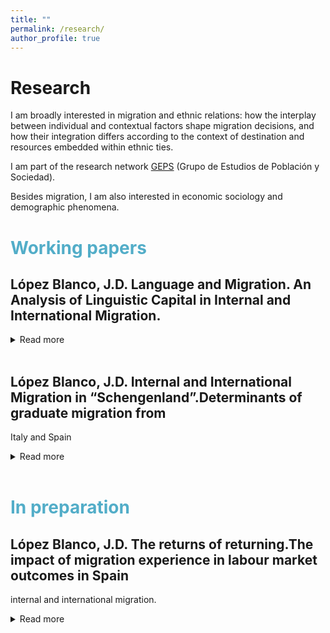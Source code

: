```yaml
---
title: ""
permalink: /research/
author_profile: true
---
```

Research
======
I am broadly interested in migration and ethnic relations: how the interplay between individual and contextual factors shape migration decisions, and how their integration differs according to the context of destination and resources embedded within ethnic ties.

 

I am part of the research network  [GEPS](https://www.geps.es/) (Grupo de Estudios de Población y Sociedad). 

Besides migration, I am also interested in economic sociology and demographic phenomena.


# <span style="color:#52adc8"> Working papers </span>

## López Blanco, J.D. Language and Migration. An Analysis of Linguistic Capital in Internal and International Migration.
<details>
<summary>Read more</summary>
Language skills have been shown to be a key element in migration decisions. Given the multifaceted
nature of language as a productivity enhancer, status marker, and ethnic boundary, the literature has
traditionally examined the various mechanisms through which language influences migration under
the theoretical frameworks of human capital, cultural capital, and social capital. However, the
simultaneity and interaction of these dimensions is rarely explored. In this paper, I propose the
concept of linguistic capital as a comprehensive theoretical model that explains the relationship
between language and mobility. Using data from Spain, I compare the effects of language proficiency
between bilingual minority native speakers and monolingual native speakers as an example of
individuals with a larger language repertoire without motivational selectivity. The results suggest that
language gives bilinguals an advantage in their multilingual economy. As a result, bilinguals are less
likely to move away from their language boundary than monolinguals, except for migration to areas
with the same language policy. Finally, the results suggest that bilingualism influences migration by
making it easier to acquire a third language due to the decreasing cost of acquiring new languages.


  - <i>Draft available upon request </i>. 
  
</details>
<br>

## López Blanco, J.D. Internal and International Migration in “Schengenland”.Determinants of graduate migration from
Italy and Spain
<details>

<summary>Read more</summary>
The study of the links between internal and international migration has traditionally been neglected in
migration research. This gap is even more striking in the case of the countries of the European Union, as the
policy of free movement and the creation of a common labour market have placed intra-European mobility in a
liminal state: neither an unlimited space of free movement nor a classic example of cross-border restrictions. With
the aim of filling this gap, this paper addresses the question of whether - and how - intra-European migration
differs from intra-European migration in terms of migration selectivity and economic performance. It does so by
examining the attraction of graduate migration to internal and international economic ’cores’, using comparable
micro-level survey data from a representative sample of Italian and Spanish graduates. The findings confirm
that intra-EU migration remains a costly project, requiring greater scale and diversity of resources than internal
migration. They also show that the nature of each resource influences migration decisions, as the extent to
which resources are location-specific and their transferability determine which migration path is chosen. Finally,
the results also highlight the important role of regional development and economic/non-economic factors in
determining selectivity between internal and international migration. Thus, internal and international migration
can act as a factor in the reproduction of social and spatial inequality.
  
 - <i>Draft available upon request</i>. 

</details>
<br>



# <span style="color:#52adc8"> In preparation </span>


## López Blanco, J.D. The returns of returning.The impact of migration experience in labour market outcomes in Spain
internal and international migration.
<details>
<summary>Read more</summary>
In development

</details>
<br>


